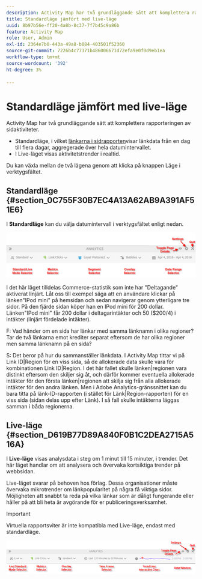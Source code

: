 ```yaml
---
description: Activity Map har två grundläggande sätt att komplettera rapporteringen av sidaktiviteter.
title: Standardläge jämfört med live-läge
uuid: 8b97b56e-ff20-4a8b-8c37-7f7b45c9a86b
feature: Activity Map
role: User, Admin
exl-id: 2364e7b0-443a-49a8-b084-403501f52360
source-git-commit: 7226b4c77371b486006671d72efa9e0f0d9eb1ea
workflow-type: tm+mt
source-wordcount: '392'
ht-degree: 3%

---
```


# Standardläge jämfört med live-läge

Activity Map har två grundläggande sätt att komplettera rapporteringen av sidaktiviteter.

* Standardläge, i vilket [länkarna i sidrapporten](/help/analyze/activity-map/activitymap-links-report.md)visar länkdata från en dag till flera dagar, aggregerade över hela datumintervallet.
* I Live-läget visas aktivitetstrender i realtid.

Du kan växla mellan de två lägena genom att klicka på knappen Läge i verktygsfältet.

## Standardläge {#section_0C755F30B7EC4A13A62AB9A391AF51E6}

I **Standardläge** kan du välja datumintervall i verktygsfältet enligt nedan.

![](assets/standard_mode.png)

I det här läget tilldelas Commerce-statistik som inte har &quot;Deltagande&quot; aktiverat linjärt. Låt oss till exempel säga att en användare klickar på länken&quot;IPod mini&quot; på hemsidan och sedan navigerar genom ytterligare tre sidor. På den fjärde sidan köper han en IPod mini för 200 dollar. Länken&quot;IPod mini&quot; får 200 dollar i deltagarintäkter och 50 ($200/4) i intäkter (linjärt fördelade intäkter).

F: Vad händer om en sida har länkar med samma länknamn i olika regioner? Tar de två länkarna emot krediter separat eftersom de har olika regioner men samma länknamn på en sida?

S: Det beror på hur du sammanställer länkdata. I Activity Map tittar vi på Link ID|Region för en viss sida, så de allokerade data skulle vara för kombinationen Link ID|Region. I det här fallet skulle länken|regionen vara distinkt eftersom den skiljer sig åt, och därför kommer eventuella allokerade intäkter för den första länken|regionen att skilja sig från alla allokerade intäkter för den andra länken. Men i Adobe Analytics-gränssnittet kan du bara titta på länk-ID-rapporten (i stället för Länk|Region-rapporten) för en viss sida (sidan delas upp efter Länk). I så fall skulle intäkterna läggas samman i båda regionerna.

## Live-läge {#section_D619B77D89A840F0B1C2DEA2715A516A}

I **Live-läge** visas analysdata i steg om 1 minut till 15 minuter, i trender. Det här läget handlar om att analysera och övervaka kortsiktiga trender på webbsidan.

Live-läget svarar på behoven hos förlag. Dessa organisationer måste övervaka mikrotrender om länkpopularitet på några få viktiga sidor. Möjligheten att snabbt ta reda på vilka länkar som är dåligt fungerande eller håller på att bli heta är avgörande för er publiceringsverksamhet.

>[!IMPORTANT]
>
>Virtuella rapportsviter är inte kompatibla med Live-läge, endast med standardläge.

![](assets/live_mode.png)
